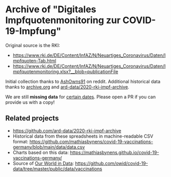 # Archive of "Digitales Impfquotenmonitoring zur COVID-19-Impfung"

Original source is the RKI:
- https://www.rki.de/DE/Content/InfAZ/N/Neuartiges_Coronavirus/Daten/Impfquoten-Tab.html
- https://www.rki.de/DE/Content/InfAZ/N/Neuartiges_Coronavirus/Daten/Impfquotenmonitoring.xlsx?__blob=publicationFile

Initial collection thanks to [AshOwns91](https://www.reddit.com/user/AshOwns91) on reddit.
Additional historical data thanks to [archive.org](https://archive.org/) and [ard-data/2020-rki-impf-archive](https://github.com/ard-data/2020-rki-impf-archive).

We are still **missing data** for [certain dates](https://github.com/evilpie/Impfquotenmonitoring/issues/4). Please open a PR if you can provide us with a copy!

## Related projects

- https://github.com/ard-data/2020-rki-impf-archive
- Historical data from these spreadsheets in machine-readable CSV format: https://github.com/mathiasbynens/covid-19-vaccinations-germany/blob/main/data/data.csv
- Charts based on this data: https://mathiasbynens.github.io/covid-19-vaccinations-germany/
- Source of [Our World in Data](https://ourworldindata.org/covid-vaccinations): https://github.com/owid/covid-19-data/tree/master/public/data/vaccinations
